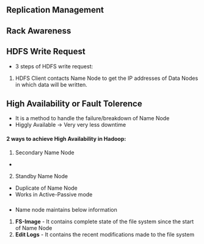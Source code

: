 ## Replication Management

## Rack Awareness

## HDFS Write Request
- 3 steps of HDFS write request:
1. HDFS Client contacts Name Node to get the IP addresses of Data Nodes in which data will be written.

## High Availability or Fault Tolerence
- It is a method to handle the failure/breakdown of Name Node
- Higgly Available -> Very very less downtime

#### 2 ways to achieve High Availability in Hadoop:
1. Secondary Name Node
- 

2. Standby Name Node
- Duplicate of Name Node
- Works in Active-Passive mode

### 
- Name node maintains below information
1. **FS-Image** - It contains complete state of the file system since the start of Name Node
2. **Edit Logs** - It contains the recent modifications made to the file system